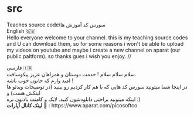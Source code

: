 # src
Teaches source code\سورس کد آموزش ها </br>
English 🇬🇧 </br>
 Hello everyone welcome to your channel.
this is my teaching source codes and U can download them,
so for some reasons i won't be able to upload my videos on youtube and maybe i create a new channel on aparat (our public paltform).
so thanks gues i wish you enjoy.
//
</hr>
فارسی 🇮🇷 </br>
سلام سلام سلام ! خدمت دوستان و همراهان عزیز پیکوسافت. </br>
امید وارم که حاتون خوب باشه !</br>
در اینجا شما میتونید سورس کد هایی که با هم کار کردیم رو ببنید (در توضیحات ویدئو ها لینکش هست) و </br>
اینکه میتونید براحتی دانلودشون کنید.
لایک و کامنت یادتون نره :) </br>
<b>لینک کانال آپارات</b> 🔗 : https://www.aparat.com/picosoftco
